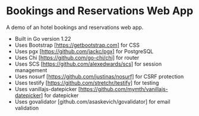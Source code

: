 # Bookings and Reservations Web App
A demo of an hotel bookings and reservations web app.

- Built in Go version 1.22
- Uses Bootstrap [https://getbootstrap.com] for CSS
- Uses pgx [https://github.com/jackc/pgx] for PostgreSQL
- Uses Chi [https://github.com/go-chi/chi] for router
- Uses SCS [https://github.com/alexedwards/scs] for session management
- Uses nosurf [https://github.com/justinas/nosurf] for CSRF protection
- Uses testify [https://github.com/stretchr/testify] for testing
- Uses  vanillajs-datepicker [https://github.com/mymth/vanillajs-datepicker] for datepicker
- Uses govalidator [github.com/asaskevich/govalidator] for email validation
